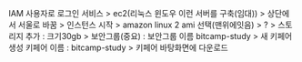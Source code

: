 IAM 사용자로 로그인
서비스 > ec2(리눅스 윈도우 이런 서버를 구축(임대)) > 상단에서 서울로 바꿈 > 인스턴스 시작 >
amazon linux 2 ami 선택(맨위에잇음) > ? > 스토리지 추가 : 크기30gb > 보안그룹(중요) : 보안그룹 이름 bitcamp-study > 새 키페어 생성 키페어 이름 : bitcamp-study > 키페어 바탕화면에 다운로드